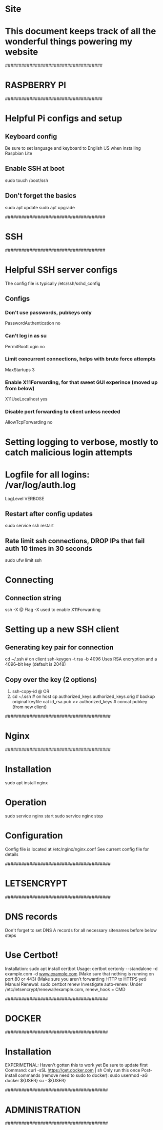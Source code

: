 
# Site
# This document keeps track of all the wonderful things powering my website

####################################
# RASPBERRY PI
####################################

# Helpful Pi configs and setup

## Keyboard config
Be sure to set language and keyboard to English US when installing Raspbian Lite

## Enable SSH at boot
sudo touch /boot/ssh

## Don't forget the basics
sudo apt update
sudo apt upgrade

#####################################
# SSH
#####################################

# Helpful SSH server configs

The config file is typically /etc/ssh/sshd_config

## Configs
### Don't use passwords, pubkeys only
PasswordAuthentication no
### Can't log in as su
PermitRootLogin no
### Limit concurrent connections, helps with brute force attempts
MaxStartups 3
### Enable X11Forwarding, for that sweet GUI experince (moved up from below)
X11UseLocalhost yes
### Disable port forwarding to client unless needed
AllowTcpForwarding no
# Setting logging to verbose, mostly to catch malicious login attempts
# Logfile for all logins: /var/log/auth.log
LogLevel VERBOSE

## Restart after config updates
sudo service ssh restart

## Rate limit ssh connections, DROP IPs that fail auth 10 times in 30 seconds
sudo ufw limit ssh

# Connecting

## Connection string
ssh -X <USERNAME>@<HOST>
Flag -X used to enable X11Forwarding

# Setting up a new SSH client

## Generating key pair for connection
cd ~/.ssh # on client
ssh-keygen -t rsa -b 4096
Uses RSA encryption and a 4096-bit key (default is 2048)

## Copy over the key (2 options)
1) ssh-copy-id <USERNAME>@<HOST>
OR
2) cd ~/.ssh # on host
cp authorized_keys authorized_keys.orig # backup original keyfile
cat id_rsa.pub >> authorized_keys # concat pubkey (from new client)

#######################################
# Nginx
#######################################

# Installation
sudo apt install nginx

# Operation
sudo service nginx start
sudo service nginx stop

# Configuration
Config file is located at /etc/nginx/nginx.conf
See current config file for details

#######################################
# LETSENCRYPT
#######################################

# DNS records
Don't forget to set DNS A records for all necessary sitenames before below steps

# Use Certbot!
Installation: sudo apt install certbot
Usage: certbot certonly --standalone -d example.com -d www.example.com
(Make sure that nothing is running on port 80 or 443)
(Make sure you aren't forwarding HTTP to HTTPS yet)
Manual Renewal: sudo certbot renew
Investigate auto-renew: Under /etc/letsencrypt/renewal/example.com, renew_hook = CMD

######################################
# DOCKER
######################################

# Installation
EXPERIMETNAL: Haven't gotten this to work yet
Be sure to update first
Command: curl -sSL https://get.docker.com | sh
Only run this once
Post-install commands (remove need to sudo to docker):
sudo usermod -aG docker ${USER}
su - ${USER}

######################################
# ADMINISTRATION
######################################

